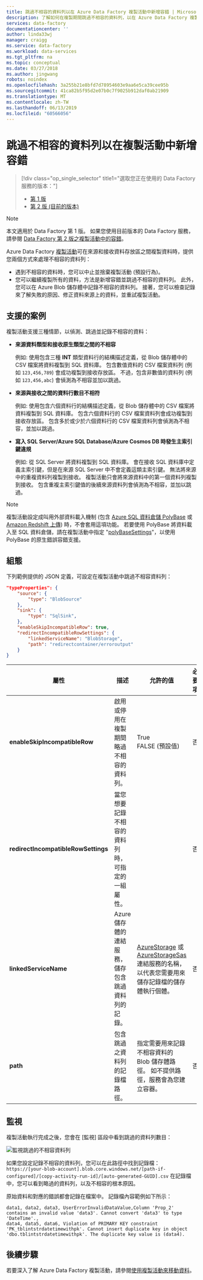 ```yaml
---
title: 跳過不相容的資料列以在 Azure Data Factory 複製活動中新增容錯 | Microsoft Docs
description: 了解如何在複製期間跳過不相容的資料列，以在 Azure Data Factory 複製活動中新增容錯
services: data-factory
documentationcenter: ''
author: linda33wj
manager: craigg
ms.service: data-factory
ms.workload: data-services
ms.tgt_pltfrm: na
ms.topic: conceptual
ms.date: 03/27/2018
ms.author: jingwang
robots: noindex
ms.openlocfilehash: 3a255b21e8bfd7d78954603e9aa6e5ca39cee95b
ms.sourcegitcommit: 41ca82b5f95d2e07b0c7f9025b912daf0ab21909
ms.translationtype: MT
ms.contentlocale: zh-TW
ms.lasthandoff: 06/13/2019
ms.locfileid: "60566056"
---
```

# <a name="add-fault-tolerance-in-copy-activity-by-skipping-incompatible-rows"></a>跳過不相容的資料列以在複製活動中新增容錯

> [!div class="op_single_selector" title1="選取您正在使用的 Data Factory 服務的版本："]
> * [第 1 版](data-factory-copy-activity-fault-tolerance.md)
> * [第 2 版 (目前的版本)](../copy-activity-fault-tolerance.md)

> [!NOTE]
> 本文適用於 Data Factory 第 1 版。 如果您使用目前版本的 Data Factory 服務，請參閱 [Data Factory 第 2 版之複製活動中的容錯](../copy-activity-fault-tolerance.md)。

Azure Data Factory [複製活動](data-factory-data-movement-activities.md)可在來源和接收資料存放區之間複製資料時，提供您兩個方式來處理不相容的資料列：

- 遇到不相容的資料時，您可以中止並捨棄複製活動 (預設行為)。
- 您可以繼續複製所有的資料，方法是新增容錯並跳過不相容的資料列。 此外，您可以在 Azure Blob 儲存體中記錄不相容的資料列。 接著，您可以檢查記錄來了解失敗的原因、修正資料來源上的資料，並重試複製活動。

## <a name="supported-scenarios"></a>支援的案例
複製活動支援三種情節，以偵測、跳過並記錄不相容的資料：

- **來源資料類型和接收原生類型之間的不相容**

    例如: 使用包含三種 **INT** 類型資料行的結構描述定義，從 Blob 儲存體中的 CSV 檔案將資料複製到 SQL 資料庫。 包含數值資料的 CSV 檔案資料列 (例如 `123,456,789`) 會成功複製到接收存放區。 不過，包含非數值的資料列 (例如 `123,456,abc`) 會偵測為不相容並加以跳過。

- **來源與接收之間的資料行數目不相符**

    例如: 使用包含六個資料行的結構描述定義，從 Blob 儲存體中的 CSV 檔案將資料複製到 SQL 資料庫。 包含六個資料行的 CSV 檔案資料列會成功複製到接收存放區。 包含多於或少於六個資料行的 CSV 檔案資料列會偵測為不相容，並加以跳過。

- **寫入 SQL Server/Azure SQL Database/Azure Cosmos DB 時發生主索引鍵違規**

    例如: 從 SQL Server 將資料複製到 SQL 資料庫。 會在接收 SQL 資料庫中定義主索引鍵，但是在來源 SQL Server 中不會定義這類主索引鍵。 無法將來源中的重複資料列複製到接收。 複製活動只會將來源資料中的第一個資料列複製到接收。 包含重複主索引鍵值的後續來源資料列會偵測為不相容，並加以跳過。

>[!NOTE]
>複製活動設定成叫用外部資料載入機制 (包含 [Azure SQL 資料倉儲 PolyBase](data-factory-azure-sql-data-warehouse-connector.md#use-polybase-to-load-data-into-azure-sql-data-warehouse) 或 [Amazon Redshift 上傳](data-factory-amazon-redshift-connector.md#use-unload-to-copy-data-from-amazon-redshift)) 時，不會套用這項功能。 若要使用 PolyBase 將資料載入至 SQL 資料倉儲，請在複製活動中指定 "[polyBaseSettings](data-factory-azure-sql-data-warehouse-connector.md#sqldwsink)"，以使用 PolyBase 的原生錯誤容錯支援。

## <a name="configuration"></a>組態
下列範例提供的 JSON 定義，可設定在複製活動中跳過不相容資料列：

```json
"typeProperties": {
    "source": {
        "type": "BlobSource"
    },
    "sink": {
        "type": "SqlSink",
    },
    "enableSkipIncompatibleRow": true,
    "redirectIncompatibleRowSettings": {
        "linkedServiceName": "BlobStorage",
        "path": "redirectcontainer/erroroutput"
    }
}
```

| 屬性 | 描述 | 允許的值 | 必要項 |
| --- | --- | --- | --- |
| **enableSkipIncompatibleRow** | 啟用或停用在複製期間略過不相容的資料列。 | True<br/>FALSE (預設值) | 否 |
| **redirectIncompatibleRowSettings** | 當您想要記錄不相容的資料列時，可指定的一組屬性。 | &nbsp; | 否 |
| **linkedServiceName** | Azure 儲存體的連結服務，儲存包含跳過資料列的記錄。 | [AzureStorage](data-factory-azure-blob-connector.md#azure-storage-linked-service) 或 [AzureStorageSas](data-factory-azure-blob-connector.md#azure-storage-sas-linked-service) 連結服務的名稱，以代表您需要用來儲存記錄檔的儲存體執行個體。 | 否 |
| **path** | 包含跳過之資料列的記錄檔路徑。 | 指定需要用來記錄不相容資料的 Blob 儲存體路徑。 如不提供路徑，服務會為您建立容器。 | 否 |

## <a name="monitoring"></a>監視
複製活動執行完成之後，您會在 [監視] 區段中看到跳過的資料列數目：

![監視跳過的不相容資料列](./media/data-factory-copy-activity-fault-tolerance/skip-incompatible-rows-monitoring.png)

如果您設定記錄不相容的資料列，您可以在此路徑中找到記錄檔：`https://[your-blob-account].blob.core.windows.net/[path-if-configured]/[copy-activity-run-id]/[auto-generated-GUID].csv` 在記錄檔中，您可以看到略過的資料列，以及不相容的根本原因。

原始資料和對應的錯誤都會記錄在檔案中。 記錄檔內容範例如下所示：
```
data1, data2, data3, UserErrorInvalidDataValue,Column 'Prop_2' contains an invalid value 'data3'. Cannot convert 'data3' to type 'DateTime'.,
data4, data5, data6, Violation of PRIMARY KEY constraint 'PK_tblintstrdatetimewithpk'. Cannot insert duplicate key in object 'dbo.tblintstrdatetimewithpk'. The duplicate key value is (data4).
```

## <a name="next-steps"></a>後續步驟
若要深入了解 Azure Data Factory 複製活動，請參閱[使用複製活動來移動資料](data-factory-data-movement-activities.md)。
